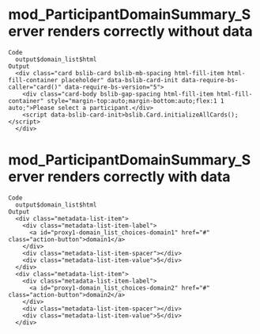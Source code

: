 # mod_ParticipantDomainSummary_Server renders correctly without data

    Code
      output$domain_list$html
    Output
      <div class="card bslib-card bslib-mb-spacing html-fill-item html-fill-container placeholder" data-bslib-card-init data-require-bs-caller="card()" data-require-bs-version="5">
        <div class="card-body bslib-gap-spacing html-fill-item html-fill-container" style="margin-top:auto;margin-bottom:auto;flex:1 1 auto;">Please select a participant.</div>
        <script data-bslib-card-init>bslib.Card.initializeAllCards();</script>
      </div>

# mod_ParticipantDomainSummary_Server renders correctly with data

    Code
      output$domain_list$html
    Output
      <div class="metadata-list-item">
        <div class="metadata-list-item-label">
          <a id="proxy1-domain_list_choices-domain1" href="#" class="action-button">domain1</a>
        </div>
        <div class="metadata-list-item-spacer"></div>
        <div class="metadata-list-item-value">5</div>
      </div>
      <div class="metadata-list-item">
        <div class="metadata-list-item-label">
          <a id="proxy1-domain_list_choices-domain2" href="#" class="action-button">domain2</a>
        </div>
        <div class="metadata-list-item-spacer"></div>
        <div class="metadata-list-item-value">5</div>
      </div>

